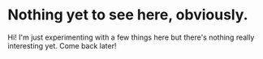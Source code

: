 # Nothing yet to see here, obviously.

Hi! I'm just experimenting with a few things here but there's nothing really interesting yet. Come back later!